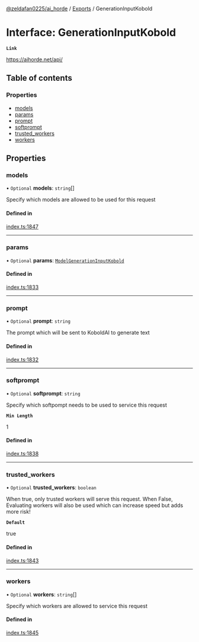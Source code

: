 [@zeldafan0225/ai_horde](../README.md) / [Exports](../modules.md) / GenerationInputKobold

# Interface: GenerationInputKobold

**`Link`**

https://aihorde.net/api/

## Table of contents

### Properties

- [models](GenerationInputKobold.md#models)
- [params](GenerationInputKobold.md#params)
- [prompt](GenerationInputKobold.md#prompt)
- [softprompt](GenerationInputKobold.md#softprompt)
- [trusted\_workers](GenerationInputKobold.md#trusted_workers)
- [workers](GenerationInputKobold.md#workers)

## Properties

### models

• `Optional` **models**: `string`[]

Specify which models are allowed to be used for this request

#### Defined in

[index.ts:1847](https://github.com/ZeldaFan0225/ai_horde/blob/3212b20/index.ts#L1847)

___

### params

• `Optional` **params**: [`ModelGenerationInputKobold`](ModelGenerationInputKobold.md)

#### Defined in

[index.ts:1833](https://github.com/ZeldaFan0225/ai_horde/blob/3212b20/index.ts#L1833)

___

### prompt

• `Optional` **prompt**: `string`

The prompt which will be sent to KoboldAI to generate text

#### Defined in

[index.ts:1832](https://github.com/ZeldaFan0225/ai_horde/blob/3212b20/index.ts#L1832)

___

### softprompt

• `Optional` **softprompt**: `string`

Specify which softpompt needs to be used to service this request

**`Min Length`**

1

#### Defined in

[index.ts:1838](https://github.com/ZeldaFan0225/ai_horde/blob/3212b20/index.ts#L1838)

___

### trusted\_workers

• `Optional` **trusted\_workers**: `boolean`

When true, only trusted workers will serve this request. When False, Evaluating workers will also be used which can increase speed but adds more risk!

**`Default`**

true

#### Defined in

[index.ts:1843](https://github.com/ZeldaFan0225/ai_horde/blob/3212b20/index.ts#L1843)

___

### workers

• `Optional` **workers**: `string`[]

Specify which workers are allowed to service this request

#### Defined in

[index.ts:1845](https://github.com/ZeldaFan0225/ai_horde/blob/3212b20/index.ts#L1845)
